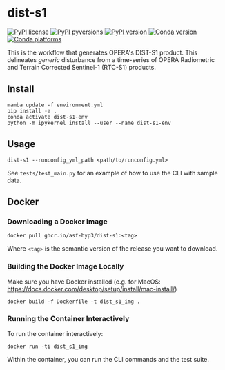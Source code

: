 # dist-s1

[![PyPI license](https://img.shields.io/pypi/l/dist-s1.svg)](https://pypi.python.org/pypi/dist-s1/)
[![PyPI pyversions](https://img.shields.io/pypi/pyversions/dist-s1.svg)](https://pypi.python.org/pypi/dist-s1/)
[![PyPI version](https://img.shields.io/pypi/v/dist-s1.svg)](https://pypi.python.org/pypi/dist-s1/)
[![Conda version](https://img.shields.io/conda/vn/conda-forge/dist_s1)](https://anaconda.org/conda-forge/dist_s1)
[![Conda platforms](https://img.shields.io/conda/pn/conda-forge/dist_s1)](https://anaconda.org/conda-forge/dist_s1)

This is the workflow that generates OPERA's DIST-S1 product. This delineates *generic* disturbance from a time-series of OPERA Radiometric and Terrain Corrected Sentinel-1 (RTC-S1) products.

## Install

```
mamba update -f environment.yml
pip install -e .
conda activate dist-s1-env
python -m ipykernel install --user --name dist-s1-env
```

## Usage

```
dist-s1 --runconfig_yml_path <path/to/runconfig.yml>
```

See `tests/test_main.py` for an example of how to use the CLI with sample data.


## Docker

### Downloading a Docker Image

```
docker pull ghcr.io/asf-hyp3/dist-s1:<tag>
```
Where `<tag>` is the semantic version of the release you want to download.

### Building the Docker Image Locally

Make sure you have Docker installed (e.g. for MacOS: https://docs.docker.com/desktop/setup/install/mac-install/)

```
docker build -f Dockerfile -t dist_s1_img .
```

### Running the Container Interactively

To run the container interactively:
```
docker run -ti dist_s1_img
```
Within the container, you can run the CLI commands and the test suite.
